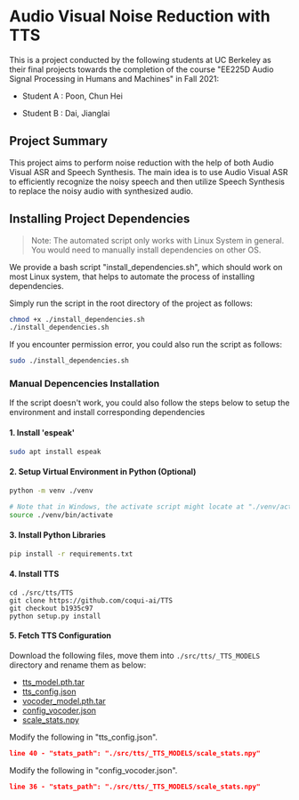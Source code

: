 # Audio Visual Noise Reduction with TTS

This is a project conducted by the following students at UC Berkeley as their final projects towards the completion of the course "EE225D Audio Signal Processing in Humans and Machines" in Fall 2021:

* Student A : Poon, Chun Hei

* Student B : Dai, Jianglai


## Project Summary

This project aims to perform noise reduction with the help of both Audio Visual ASR and Speech Synthesis. The main idea is to use Audio Visual ASR to efficiently recognize the noisy speech and then utilize Speech Synthesis to replace the noisy audio with synthesized audio.


## Installing Project Dependencies

> Note: The automated script only works with Linux System in general. You would need to manually install dependencies on other OS. 

We provide a bash script "install_dependencies.sh", which should work on most Linux system, that helps to automate the process of installing dependencies.

Simply run the script in the root directory of the project as follows:
```bash
chmod +x ./install_dependencies.sh
./install_dependencies.sh
```

If you encounter permission error, you could also run the script as follows:
```bash
sudo ./install_dependencies.sh
```

### Manual Depencencies Installation

If the script doesn't work, you could also follow the steps below to setup the environment and install corresponding dependencies

#### 1. Install 'espeak'
```bash
sudo apt install espeak
```

#### 2. Setup Virtual Environment in Python (Optional)

```bash
python -m venv ./venv

# Note that in Windows, the activate script might locate at "./venv/activate"
source ./venv/bin/activate
```

#### 3. Install Python Libraries
```bash
pip install -r requirements.txt
```

#### 4. Install TTS
```
cd ./src/tts/TTS
git clone https://github.com/coqui-ai/TTS
git checkout b1935c97
python setup.py install
```

#### 5. Fetch TTS Configuration

Download the following files, move them into `./src/tts/_TTS_MODELS` directory and rename them as below:
- [tts_model.pth.tar](https://drive.google.com/uc?id=1dntzjWFg7ufWaTaFy80nRz-Tu02xWZos)
- [tts_config.json](https://drive.google.com/uc?id=18CQ6G6tBEOfvCHlPqP8EBI4xWbrr9dBc)
- [vocoder_model.pth.tar](https://drive.google.com/uc?id=1Ty5DZdOc0F7OTGj9oJThYbL5iVu_2G0K)
- [config_vocoder.json](https://drive.google.com/uc?id=1Rd0R_nRCrbjEdpOwq6XwZAktvugiBvmu)
- [scale_stats.npy](https://drive.google.com/uc?id=11oY3Tv0kQtxK_JPgxrfesa99maVXHNxU)

Modify the following in "tts_config.json".
```json
line 40 - "stats_path": "./src/tts/_TTS_MODELS/scale_stats.npy"
```

Modify the following in "config_vocoder.json".
```json
line 36 - "stats_path": "./src/tts/_TTS_MODELS/scale_stats.npy"
```


[comment]: <> (### 4. Run TTS)

[comment]: <> (```bash)

[comment]: <> (python trytts.py)

[comment]: <> (```)



[comment]: <> (### 5. Run AudioVisual)

[comment]: <> (```)

[comment]: <> (cd EE225D-Audio-Visual-ASR)

[comment]: <> (python -m src.runAudioVisual --config ./src/config.json)

[comment]: <> (```)
